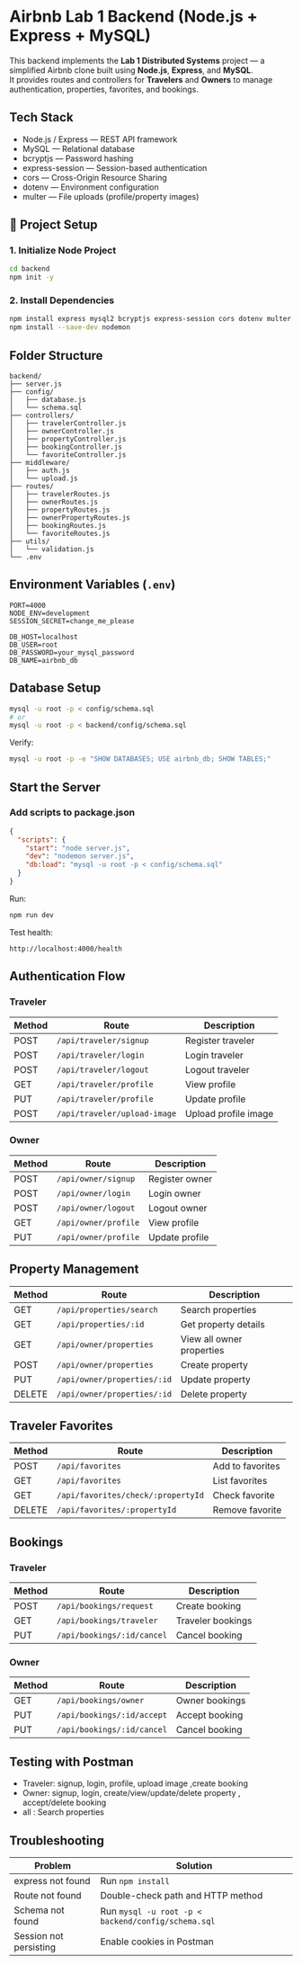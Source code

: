 # Airbnb Lab 1 Backend (Node.js + Express + MySQL)

This backend implements the **Lab 1 Distributed Systems** project — a simplified Airbnb clone built using **Node.js**, **Express**, and **MySQL**.  
It provides routes and controllers for **Travelers** and **Owners** to manage authentication, properties, favorites, and bookings.

## Tech Stack
- Node.js / Express — REST API framework  
- MySQL — Relational database  
- bcryptjs — Password hashing  
- express-session — Session-based authentication  
- cors — Cross-Origin Resource Sharing  
- dotenv — Environment configuration  
- multer — File uploads (profile/property images)  

## 📁 Project Setup
### 1️. Initialize Node Project
```bash
cd backend
npm init -y
```
### 2️. Install Dependencies
```bash
npm install express mysql2 bcryptjs express-session cors dotenv multer
npm install --save-dev nodemon
```

## Folder Structure
```
backend/
├── server.js
├── config/
│   ├── database.js
│   └── schema.sql
├── controllers/
│   ├── travelerController.js
│   ├── ownerController.js
│   ├── propertyController.js
│   ├── bookingController.js
│   └── favoriteController.js
├── middleware/
│   ├── auth.js
│   └── upload.js
├── routes/
│   ├── travelerRoutes.js
│   ├── ownerRoutes.js
│   ├── propertyRoutes.js
│   ├── ownerPropertyRoutes.js
│   ├── bookingRoutes.js
│   └── favoriteRoutes.js
├── utils/
│   └── validation.js
└── .env
```

## Environment Variables (`.env`)
```
PORT=4000
NODE_ENV=development
SESSION_SECRET=change_me_please

DB_HOST=localhost
DB_USER=root
DB_PASSWORD=your_mysql_password
DB_NAME=airbnb_db
```

## Database Setup
```bash
mysql -u root -p < config/schema.sql
# or
mysql -u root -p < backend/config/schema.sql
```

Verify:
```bash
mysql -u root -p -e "SHOW DATABASES; USE airbnb_db; SHOW TABLES;"
```

## Start the Server
### Add scripts to package.json
```json
{
  "scripts": {
    "start": "node server.js",
    "dev": "nodemon server.js",
    "db:load": "mysql -u root -p < config/schema.sql"
  }
}
```
Run:
```bash
npm run dev
```
Test health:
```
http://localhost:4000/health
```

## Authentication Flow
### Traveler
| Method | Route | Description |
|--------|--------|-------------|
| POST | `/api/traveler/signup` | Register traveler |
| POST | `/api/traveler/login` | Login traveler |
| POST | `/api/traveler/logout` | Logout traveler |
| GET  | `/api/traveler/profile` | View profile |
| PUT  | `/api/traveler/profile` | Update profile |
| POST | `/api/traveler/upload-image` | Upload profile image |

### Owner
| Method | Route | Description |
|--------|--------|-------------|
| POST | `/api/owner/signup` | Register owner |
| POST | `/api/owner/login` | Login owner |
| POST | `/api/owner/logout` | Logout owner |
| GET  | `/api/owner/profile` | View profile |
| PUT  | `/api/owner/profile` | Update profile |

## Property Management
| Method | Route | Description |
|--------|--------|-------------|
| GET | `/api/properties/search` | Search properties |
| GET | `/api/properties/:id` | Get property details |
| GET | `/api/owner/properties` | View all owner properties |
| POST | `/api/owner/properties` | Create property |
| PUT | `/api/owner/properties/:id` | Update property |
| DELETE | `/api/owner/properties/:id` | Delete property |

## Traveler Favorites
| Method | Route | Description |
|--------|--------|-------------|
| POST | `/api/favorites` | Add to favorites |
| GET  | `/api/favorites` | List favorites |
| GET  | `/api/favorites/check/:propertyId` | Check favorite |
| DELETE | `/api/favorites/:propertyId` | Remove favorite |

## Bookings
### Traveler
| Method | Route | Description |
|--------|--------|-------------|
| POST | `/api/bookings/request` | Create booking |
| GET | `/api/bookings/traveler` | Traveler bookings |
| PUT | `/api/bookings/:id/cancel` | Cancel booking |

### Owner
| Method | Route | Description |
|--------|--------|-------------|
| GET | `/api/bookings/owner` | Owner bookings |
| PUT | `/api/bookings/:id/accept` | Accept booking |
| PUT | `/api/bookings/:id/cancel` | Cancel booking |

## Testing with Postman
- Traveler: signup, login, profile, upload image ,create booking
- Owner: signup, login, create/view/update/delete property , accept/delete booking
- all : Search properties

## Troubleshooting
| Problem | Solution |
|----------|-----------|
| express not found | Run `npm install` |
| Route not found | Double-check path and HTTP method |
| Schema not found | Run `mysql -u root -p < backend/config/schema.sql` |
| Session not persisting | Enable cookies in Postman |


